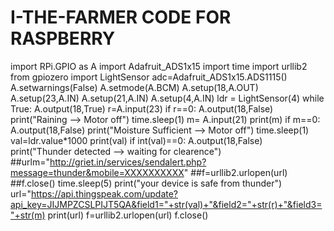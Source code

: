 # I-THE-FARMER CODE FOR RASPBERRY

import RPi.GPIO as A
import Adafruit_ADS1x15
import time
import urllib2
from gpiozero import LightSensor
adc=Adafruit_ADS1x15.ADS1115()
A.setwarnings(False)
A.setmode(A.BCM)
A.setup(18,A.OUT)
A.setup(23,A.IN)
A.setup(21,A.IN)
A.setup(4,A.IN)
ldr = LightSensor(4)
while True:
    A.output(18,True)
    r=A.input(23)
    if r==0:
        A.output(18,False)
        print("Raining --> Motor off")
        time.sleep(1)
    m= A.input(21)
    print(m)
    if m==0:
        A.output(18,False)
        print("Moisture Sufficient --> Motor off")
        time.sleep(1)
    val=ldr.value*1000
    print(val)
    if int(val)==0:
        A.output(18,False)
        print("Thunder detected --> waiting for clearence")
        ##urlm="http://griet.in/services/sendalert.php?message=thunder&mobile=XXXXXXXXXX"
        ##f=urllib2.urlopen(url)
        ##f.close()
        time.sleep(5)
        print("your device is safe from thunder")
    url="https://api.thingspeak.com/update?api_key=JIJMPZCSLPIJT5QA&field1="+str(val)+"&field2="+str(r)+"&field3="+str(m)
    print(url)
    f=urllib2.urlopen(url)
    f.close()
